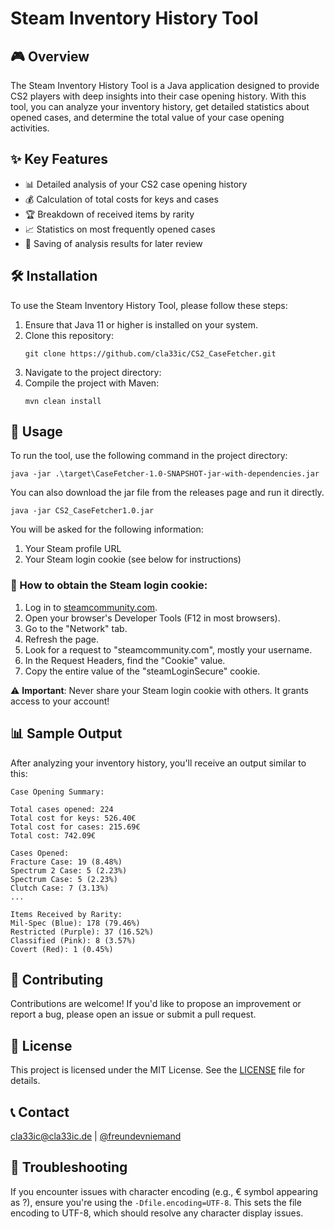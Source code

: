 # Steam Inventory History Tool

## 🎮 Overview

The Steam Inventory History Tool is a Java application designed to provide CS2 players with deep insights into their case opening history. With this tool, you can analyze your inventory history, get detailed statistics about opened cases, and determine the total value of your case opening activities.

## ✨ Key Features

- 📊 Detailed analysis of your CS2 case opening history
- 💰 Calculation of total costs for keys and cases
- 🏆 Breakdown of received items by rarity
- 📈 Statistics on most frequently opened cases
- 💾 Saving of analysis results for later review

## 🛠 Installation

To use the Steam Inventory History Tool, please follow these steps:

1. Ensure that Java 11 or higher is installed on your system.
2. Clone this repository:
   ```
   git clone https://github.com/cla33ic/CS2_CaseFetcher.git
   ```
3. Navigate to the project directory:
4. Compile the project with Maven:
   ```
   mvn clean install
   ```

## 🚀 Usage

To run the tool, use the following command in the project directory:

```
java -jar .\target\CaseFetcher-1.0-SNAPSHOT-jar-with-dependencies.jar
```

You can also download the jar file from the releases page and run it directly.
```
java -jar CS2_CaseFetcher1.0.jar
```


You will be asked for the following information:

1. Your Steam profile URL
2. Your Steam login cookie (see below for instructions)

### 🍪 How to obtain the Steam login cookie:

1. Log in to [steamcommunity.com](https://steamcommunity.com).
2. Open your browser's Developer Tools (F12 in most browsers).
3. Go to the "Network" tab.
4. Refresh the page.
5. Look for a request to "steamcommunity.com", mostly your username.
6. In the Request Headers, find the "Cookie" value.
7. Copy the entire value of the "steamLoginSecure" cookie.

⚠️ **Important**: Never share your Steam login cookie with others. It grants access to your account!

## 📊 Sample Output

After analyzing your inventory history, you'll receive an output similar to this:

```
Case Opening Summary:

Total cases opened: 224
Total cost for keys: 526.40€
Total cost for cases: 215.69€
Total cost: 742.09€

Cases Opened:
Fracture Case: 19 (8.48%)
Spectrum 2 Case: 5 (2.23%)
Spectrum Case: 5 (2.23%)
Clutch Case: 7 (3.13%)
...

Items Received by Rarity:
Mil-Spec (Blue): 178 (79.46%)
Restricted (Purple): 37 (16.52%)
Classified (Pink): 8 (3.57%)
Covert (Red): 1 (0.45%)
```

## 🤝 Contributing

Contributions are welcome! If you'd like to propose an improvement or report a bug, please open an issue or submit a pull request.

## 📜 License

This project is licensed under the MIT License. See the [LICENSE](LICENSE) file for details.

## 📞 Contact

[cla33ic@cla33ic.de](mailto:cla33ic@cla33ic.de) | [@freundevniemand](https://x.com/FreundeVniemand) 

## 🐛 Troubleshooting

If you encounter issues with character encoding (e.g., € symbol appearing as ?), ensure you're using the `-Dfile.encoding=UTF-8`. This sets the file encoding to UTF-8, which should resolve any character display issues.
